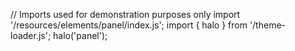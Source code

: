 <!--
type: template
name: panel
-->
// Imports used for demonstration purposes only
import '/resources/elements/panel/index.js';
import { halo } from '/theme-loader.js';
halo('panel');

